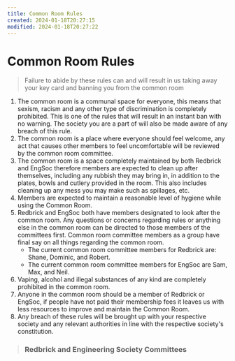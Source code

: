 ```yaml
---
title: Common Room Rules
created: 2024-01-18T20:27:15
modified: 2024-01-18T20:27:22
---
```


# Common Room Rules

> Failure to abide by these rules can and will result in us taking away your key card and banning you from the common room

1. The common room is a communal space for everyone, this means that sexism, racism and any other type of discrimination is completely prohibited. This is one of the rules that will result in an instant ban with no warning. The society you are a part of will also be made aware of any breach of this rule.
2. The common room is a place where everyone should feel welcome, any act that causes other members to feel uncomfortable will be reviewed by the common room committee.
3. The common room is a space completely maintained by both Redbrick and EngSoc therefore members are expected to clean up after themselves, including any rubbish they may bring in, in addition to the plates, bowls and cutlery provided in the room. This also includes cleaning up any mess you may make such as spillages, etc.
4. Members are expected to maintain a reasonable level of hygiene while using the Common Room.
5. Redbrick and EngSoc both have members designated to look after the common room. Any questions or concerns regarding rules or anything else in the common room can be directed to those members of the committees first. Common room committee members as a group have final say on all things regarding the common room.
    - The current common room committee members for Redbrick are: Shane, Dominic, and Robert.
    - The current common room committee members for EngSoc are Sam, Max, and Neil.
7. Vaping, alcohol and illegal substances of any kind are completely prohibited in the common room.
8. Anyone in the common room should be a member of Redbrick or EngSoc, if people have not paid their membership fees it leaves us with less resources to improve and maintain the Common Room.
9. Any breach of these rules will be brought up with your respective society and any relevant authorities in line with the respective society's constitution.

> ### Redbrick and Engineering Society Committees

